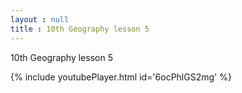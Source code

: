 ```yaml
---
layout : null
title : 10th Geography lesson 5
---
```


10th Geography lesson 5



{% include youtubePlayer.html id='6ocPhlGS2mg' %}
